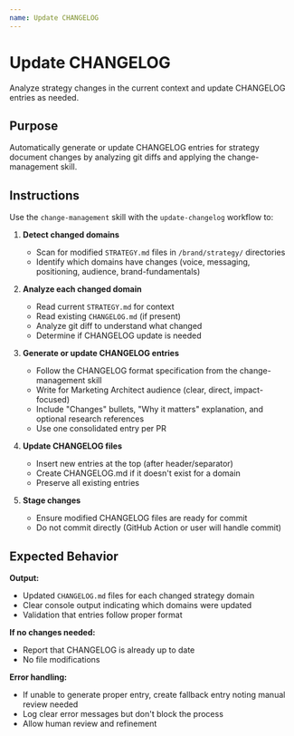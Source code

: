 ```yaml
---
name: Update CHANGELOG
---
```


# Update CHANGELOG

Analyze strategy changes in the current context and update CHANGELOG entries as needed.

## Purpose

Automatically generate or update CHANGELOG entries for strategy document changes by analyzing git diffs and applying the change-management skill.

## Instructions

Use the `change-management` skill with the `update-changelog` workflow to:

1. **Detect changed domains**
   - Scan for modified `STRATEGY.md` files in `/brand/strategy/` directories
   - Identify which domains have changes (voice, messaging, positioning, audience, brand-fundamentals)

2. **Analyze each changed domain**
   - Read current `STRATEGY.md` for context
   - Read existing `CHANGELOG.md` (if present)
   - Analyze git diff to understand what changed
   - Determine if CHANGELOG update is needed

3. **Generate or update CHANGELOG entries**
   - Follow the CHANGELOG format specification from the change-management skill
   - Write for Marketing Architect audience (clear, direct, impact-focused)
   - Include "Changes" bullets, "Why it matters" explanation, and optional research references
   - Use one consolidated entry per PR

4. **Update CHANGELOG files**
   - Insert new entries at the top (after header/separator)
   - Create CHANGELOG.md if it doesn't exist for a domain
   - Preserve all existing entries

5. **Stage changes**
   - Ensure modified CHANGELOG files are ready for commit
   - Do not commit directly (GitHub Action or user will handle commit)

## Expected Behavior

**Output:**
- Updated `CHANGELOG.md` files for each changed strategy domain
- Clear console output indicating which domains were updated
- Validation that entries follow proper format

**If no changes needed:**
- Report that CHANGELOG is already up to date
- No file modifications

**Error handling:**
- If unable to generate proper entry, create fallback entry noting manual review needed
- Log clear error messages but don't block the process
- Allow human review and refinement